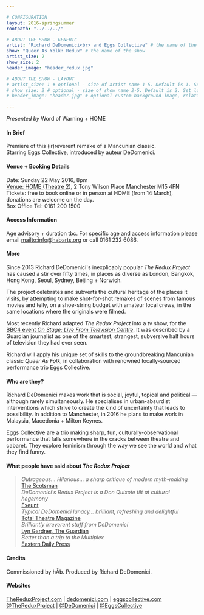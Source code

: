 ```yaml
---

# CONFIGURATION
layout: 2016-springsummer
rootpath: "../../../"

# ABOUT THE SHOW - GENERIC
artist: "Richard DeDomenici<br> and Eggs Collective" # the name of the artist or company
show: "Queer As Yolk: Redux" # the name of the show
artist_size: 2
show_size: 2
header_image: "header_redux.jpg"

# ABOUT THE SHOW - LAYOUT
# artist_size: 1 # optional - size of artist name 1-5. Default is 1. Set longer names to lower values
# show_size: 2 # optional - size of show name 2-5. Default is 2. Set longer names to lower values
# header_image: "header.jpg" # optional custom background image, relative to current page

---
```

*Presented by* Word of Warning *+* HOME      
           
#### In Brief     
Première of this (ir)reverent remake of a Mancunian classic.<br>Starring Eggs Collective, introduced by auteur DeDomenici.        
         
#### Venue + Booking Details       
Date: Sunday 22 May 2016, 8pm              
<a href="http://homemcr.org/visit" target="_blank">Venue: HOME (Theatre 2)</a>, 2 Tony Wilson Place Manchester M15 4FN          
Tickets: free to book online or in person at HOME (from 14 March), donations are welcome on the day.         
Box Office Tel: 0161 200 1500             
              
#### Access Information      
Age advisory + duration tbc. For specific age and access information please email <mailto:info@habarts.org> or call 0161 232 6086.    

#### More
Since 2013 Richard DeDomenici's inexplicably popular *The Redux Project* has caused a stir over fifty times, in places as diverse as London, Bangkok, Hong Kong, Seoul, Sydney, Beijing + Norwich.         
         
The project celebrates and subverts the cultural heritage of the places it visits, by attempting to make shot-for-shot remakes of scenes from famous movies and telly, on a shoe-string budget with amateur local crews, in the same locations where the originals were filmed.         
          
Most recently Richard adapted *The Redux Project* into a tv show, for the <a href="http://www.bbc.co.uk/programmes/p038bxhz" target="_blank">BBC4 event *On Stage: Live From Television Centre*</a>. It was described by a Guardian journalist as one of the smartest, strangest, subversive half hours of television they had ever seen.         
       
Richard will apply his unique set of skills to the groundbreaking Mancunian classic *Queer As Folk*, in collaboration with renowned locally-sourced performance trio Eggs Collective.       
       
#### Who are they?    
Richard DeDomenici makes work that is social, joyful, topical and political — although rarely simultaneously. He specialises in urban-absurdist interventions which strive to create the kind of uncertainty that leads to possibility. In addition to Manchester, in 2016 he plans to make work in Malaysia, Macedonia + Milton Keynes.        
       
Eggs Collective are a trio making sharp, fun, culturally-observational performance that falls somewhere in the cracks between theatre and cabaret. They explore feminism through the way we see the world and what they find funny.        
        
#### What people have said about *The Redux Project*         
>*Outrageous… Hilarious… a sharp critique of modern myth-making*<br><a href="http://URL" target="_blank">The Scotsman</a>    
>*DeDomenici's Redux Project is a Don Quixote tilt at cultural hegemony*<br><a href="http://URL" target="_blank">Exeunt</a>   
>*Typical DeDomenici lunacy… brilliant, refreshing and delightful*<br><a href="http://URL" target="_blank">Total Theatre Magazine</a>   
>*Brilliantly irreverent stuff from DeDomenici*<br><a href="http://URL" target="_blank">Lyn Gardner, The Guardian</a>   
>*Better than a trip to the Multiplex*<br><a href="http://URL" target="_blank">Eastern Daily Press</a>
        
#### Credits         
Commissioned by hÅb. Produced by Richard DeDomenici.        
          
#### Websites       
<a href="http://dedomenici.com/redux" target="_blank">TheReduxProject.com</a> | <a href="http://dedomenici.com" target="_blank">dedomenici.com</a> | <a href="http://www.EggsCollective.com" target="_blank">eggscollective.com</a><br><a href="http://twitter.com/TheReduxProject" target="_blank">@TheReduxProject</a> | <a href="http://twitter.com/DeDomenici" target="_blank">@DeDomenici</a> | <a href="http://twitter.com/EggsCollective" target="_blank">@EggsCollective</a>
